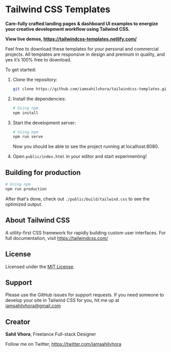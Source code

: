 # Tailwind CSS Templates

**Care-fully crafted landing pages & dashboard UI examples to energize your creative development workflow using Tailwind CSS.**

**View live demos, https://tailwindcss-templates.netlify.com/**

Feel free to download these templates for your personal and commercial projects. All templates are responsive in design and premium in quality, and yes it’s 100% free to download.

To get started:

1. Clone the repository:

    ```bash
    git clone https://github.com/iamsahilvhora/tailwindcss-templates.git
    ```

2. Install the dependencies:

    ```bash
    # Using npm
    npm install
    ```

3. Start the development server:

    ```bash
    # Using npm
    npm run serve
    ```

    Now you should be able to see the project running at localhost:8080.

4. Open `public/index.html` in your editor and start experimenting!

## Building for production

```bash
# Using npm
npm run production
```

After that's done, check out `./public/build/tailwind.css` to see the optimized output.

## About Tailwind CSS
A utility-first CSS framework for rapidly building custom user interfaces.
For full documentation, visit https://tailwindcss.com/

## License
Licensed under the [MIT License](https://opensource.org/licenses/MIT).

## Support
Please use the GitHub issues for support requests. If you need someone to develop your site in Tailwind CSS for you, hit me up at [iamsahilvhora@gmail.com](mailto:iamsahilvhora@gmail.com)

## Creator
**Sahil Vhora**, Freelance Full-stack Designer

Follow me on Twitter, https://twitter.com/iamsahilvhora
